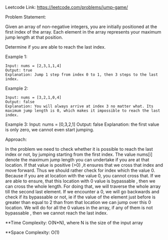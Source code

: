 
Leetcode Link:
https://leetcode.com/problems/jump-game/

Problem Statement:

Given an array of non-negative integers, you are initially positioned at the first index of the array.
Each element in the array represents your maximum jump length at that position.

Determine if you are able to reach the last index.

Example 1:

	Input: nums = [2,3,1,1,4]
	Output: true
	Explanation: Jump 1 step from index 0 to 1, then 3 steps to the last index.

Example 2:

	Input: nums = [3,2,1,0,4]
	Output: false
	Explanation: You will always arrive at index 3 no matter what. Its maximum jump length is 0, which makes it impossible to reach the last index.

Example 3:
	Input: nums = [0,3,2,1]
	Output: false
	Explanation: the first value is only zero, we cannot even start jumping.


Approach:

In the problem we need to check whether it is possible to reach the last index or not, by jumping starting from the first index. 
The value nums[i] denote the maximum jump length you can undertake if you are at that location. If that value is positive (>0) ,it ensures that we cross that index and move forward.
Thus we should rather check for index which the value 0. Because if you are at location with the value 0, you cannot cross that. If we are able to ensure, that this location with 0 value is bypassable , then we  can cross the whole length.
For doing that, we will traverse the whole array till the second last element. If we encounter a 0, we will go backwards and check if its bypassable or not, ie if the value of the element just before is greater than equal to 2 than from that location we can jump over this 0 location. 
We will do for all the 0 values in the array, if any of them is not bypassable , then we cannot reach the last index.  

**Time Complexity: O(N*N), where N is the size of the input array

**Space Complexity: O(1)
